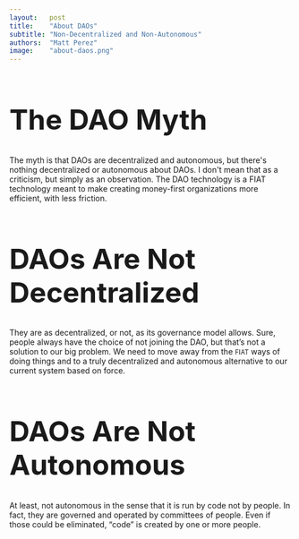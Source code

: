 ```yaml
---
layout:   post
title:    "About DAOs"
subtitle: "Non-Decentralized and Non-Autonomous"
authors:  "Matt Perez"
image:    "about-daos.png"
---
```


<div style="display:none;">
 <p>There's nothing decentralized or autonomous about DAOs. That's not a criticism, it's simply an observation. They don't address the main societal issue today which is an overuse of force, and it's child, dominance.</p>
</div>

<h1 style="font-size:50px; ">The DAO Myth</h1>
The myth is that DAOs are decentralized and autonomous, but there's nothing decentralized or autonomous about DAOs. I don't mean that as a criticism, but simply as an observation.
The DAO technology is a FIAT technology meant to make creating money-first organizations more efficient, with less friction.

<h1 style="font-size:50px; ">DAOs Are Not Decentralized</h1>
 <p>They are as decentralized, or not, as its governance model allows. Sure, people always have the choice of not joining the DAO, but that’s not a solution to our big problem. We need to move away from the <span style="font-size:smaller; ">FIAT</span> ways of doing things and to a truly decentralized and autonomous alternative to our current system based on force.<p>

<h1 style="font-size:50px; ">DAOs Are Not Autonomous</h1>
 <p>At least, not autonomous in the sense that it is run by code not by people. In fact, they are governed and operated by committees of people. Even if those could be eliminated, &ldquo;code&rdquo; is created by one or more people.</p>